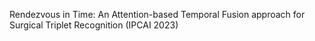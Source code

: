 Rendezvous in Time: An Attention-based
Temporal Fusion approach for Surgical
Triplet Recognition (IPCAI 2023)

